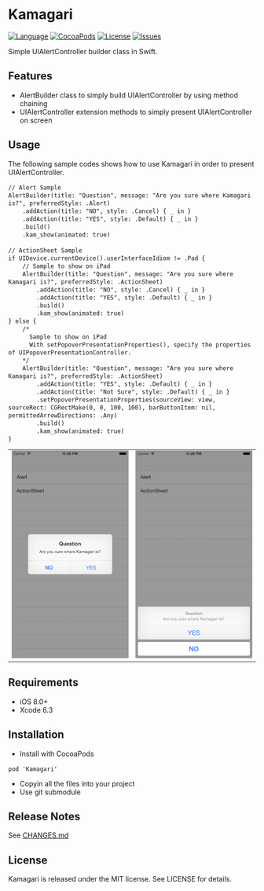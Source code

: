 Kamagari
===
[![Language](http://img.shields.io/badge/language-swift-brightgreen.svg?style=flat
)](https://developer.apple.com/swift)
[![CocoaPods](https://img.shields.io/cocoapods/v/Kamagari.svg)]()
[![License](http://img.shields.io/badge/license-MIT-lightgrey.svg?style=flat
)](http://mit-license.org)
[![Issues](https://img.shields.io/github/issues/tasanobu/Kamagari.svg?style=flat
)](https://github.com/tasanobu/Kamagari/issues?state=open)

Simple UIAlertController builder class in Swift.

## Features
- AlertBuilder class to simply build UIAlertController by using method chaining
- UIAlertController extension methods to simply present UIAlertController on screen

## Usage
The following sample codes shows how to use Kamagari in order to present UIAlertController.

```
// Alert Sample
AlertBuilder(title: "Question", message: "Are you sure where Kamagari is?", preferredStyle: .Alert)
    .addAction(title: "NO", style: .Cancel) { _ in }
    .addAction(title: "YES", style: .Default) { _ in }
    .build()
    .kam_show(animated: true)

// ActionSheet Sample
if UIDevice.currentDevice().userInterfaceIdiom != .Pad {
    // Sample to show on iPad
    AlertBuilder(title: "Question", message: "Are you sure where Kamagari is?", preferredStyle: .ActionSheet)
        .addAction(title: "NO", style: .Cancel) { _ in }
        .addAction(title: "YES", style: .Default) { _ in }
        .build()
        .kam_show(animated: true)
} else {
    /*
      Sample to show on iPad
      With setPopoverPresentationProperties(), specify the properties of UIPopoverPresentationController.
    */
    AlertBuilder(title: "Question", message: "Are you sure where Kamagari is?", preferredStyle: .ActionSheet)
        .addAction(title: "YES", style: .Default) { _ in }
        .addAction(title: "Not Sure", style: .Default) { _ in }
        .setPopoverPresentationProperties(sourceView: view, sourceRect: CGRectMake(0, 0, 100, 100), barButtonItem: nil, permittedArrowDirections: .Any)
        .build()
        .kam_show(animated: true)
}
```

<table>
<td><img src="ScreenShots/00.png"></td>
<td><img src="ScreenShots/01.png"></td>
</table>

## Requirements
- iOS 8.0+
- Xcode 6.3

## Installation
- Install with CocoaPods
```
pod 'Kamagari'
```
- Copyin all the files into your project
- Use git submodule

## Release Notes
See <a href="https://github.com/tasanobu/Kamagari/blob/master/CHANGES.md">CHANGES.md</a>

## License
Kamagari is released under the MIT license. See LICENSE for details.
